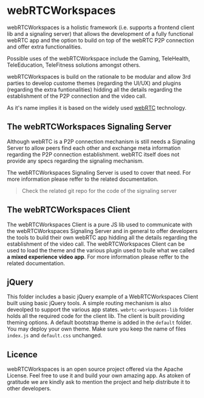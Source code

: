 # webRTCWorkspaces

webRTCWorkspaces is a holistic framework (i.e. supports a frontend client lib and a signaling server) that allows the development of a fully functional webRTC app and the option to build on top of the webRTC P2P connection and offer extra functionalities.

Possible uses of the webRTCWorkspace include the Gaming, TeleHealth, TeleEducation, TeleFitness solutions amongst others.

webRTCWorkspaces is build on the rationale to be modular and allow 3rd parties to develop custome themes (regarding the UI/UX) and plugins (regarding the extra funtionalities) hidding all the details regarding the establishment of the P2P connection and the video call.

As it's name implies it is based on the widely used [webRTC](https://webrtc.org/) technology.

## The webRTCWorkspaces Signaling Server

Although webRTC is a P2P connection mechanism is still needs a Signaling Server to allow peers find each other and exchange meta information regarding the P2P connection establishment. webRTC itself does not provide any specs regarding the signaling mechanism.

The webRTCWorkspaces Signaling Server is used to cover that need. For more information please reffer to the related documentation.

> Check the related git repo for the code of the signaling server

## The webRTCWorkspaces Client

The webRTCWorkspaces Client is a pure JS lib used to communicate with the webRTCWorkspaces Signaling Server and in general to offer developers the tools to build their own webRTC app hidding all the details regarding the establishment of the video call. The webRTCWorkspaces Client can be used to load the theme and the various plugin used to buile what we called **a mixed experience video app**.  For more information please reffer to the related documentation.

## jQuery

This folder includes a basic jQuery example of a WebRTCWorkspaces Client built using basic jQuery tools. A simple routing mechanism is also deveolped to support the various app states. `webrtc-workspaces-lib` folder holds all the required code for the client lib. The client is built providing theming options. A default bootstrap theme is added in the `default` folder. You may deploy your own theme. Make sure you keep the name of files `index.js` and `default.css` unchanged.

## Licence

webRTCWorkspaces is an open source project offered via the Apache License. Feel free to use it and build your own amazing app. As atoken of gratitude we are kindly ask to mention the project and help distribute it to other developers.